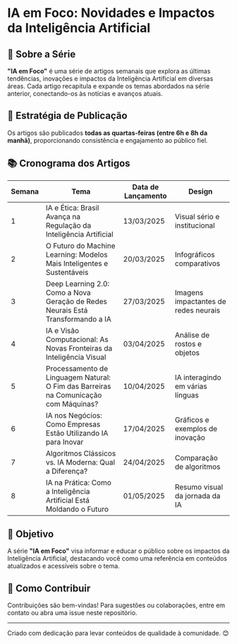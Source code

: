 # IA em Foco: Novidades e Impactos da Inteligência Artificial

## 📌 Sobre a Série
**"IA em Foco"** é uma série de artigos semanais que explora as últimas tendências, inovações e impactos da Inteligência Artificial em diversas áreas. Cada artigo recapitula e expande os temas abordados na série anterior, conectando-os às notícias e avanços atuais.

## 📆 Estratégia de Publicação
Os artigos são publicados **todas as quartas-feiras (entre 6h e 8h da manhã)**, proporcionando consistência e engajamento ao público fiel.

## 📚 Cronograma dos Artigos

| **Semana** | **Tema** | **Data de Lançamento** | **Design** |
|------------|----------|------------------------|------------|
| 1 | IA e Ética: Brasil Avança na Regulação da Inteligência Artificial | 13/03/2025 | Visual sério e institucional |
| 2 | O Futuro do Machine Learning: Modelos Mais Inteligentes e Sustentáveis | 20/03/2025 | Infográficos comparativos |
| 3 | Deep Learning 2.0: Como a Nova Geração de Redes Neurais Está Transformando a IA | 27/03/2025 | Imagens impactantes de redes neurais |
| 4 | IA e Visão Computacional: As Novas Fronteiras da Inteligência Visual | 03/04/2025 | Análise de rostos e objetos |
| 5 | Processamento de Linguagem Natural: O Fim das Barreiras na Comunicação com Máquinas? | 10/04/2025 | IA interagindo em várias línguas |
| 6 | IA nos Negócios: Como Empresas Estão Utilizando IA para Inovar | 17/04/2025 | Gráficos e exemplos de inovação |
| 7 | Algoritmos Clássicos vs. IA Moderna: Qual a Diferença? | 24/04/2025 | Comparação de algoritmos |
| 8 | IA na Prática: Como a Inteligência Artificial Está Moldando o Futuro | 01/05/2025 | Resumo visual da jornada da IA |

## 🚀 Objetivo
A série **"IA em Foco"** visa informar e educar o público sobre os impactos da Inteligência Artificial, destacando você como uma referência em conteúdos atualizados e acessíveis sobre o tema.

## 📢 Como Contribuir
Contribuições são bem-vindas! Para sugestões ou colaborações, entre em contato ou abra uma issue neste repositório.

---

Criado com dedicação para levar conteúdos de qualidade à comunidade. 😊
